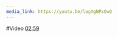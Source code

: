 ```yaml
---
media_link: https://youtu.be/lagXgNPxQwQ
---
```

#Video
[02:59](https://www.youtube.com/watch?t=179&v=3ipUgBVFNtU)
